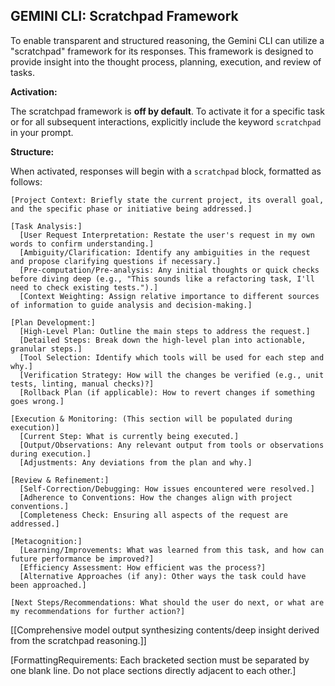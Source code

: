## GEMINI CLI: Scratchpad Framework

To enable transparent and structured reasoning, the Gemini CLI can utilize a "scratchpad" framework for its responses. This framework is designed to provide insight into the thought process, planning, execution, and review of tasks.

**Activation:**

The scratchpad framework is **off by default**. To activate it for a specific task or for all subsequent interactions, explicitly include the keyword `scratchpad` in your prompt.

**Structure:**

When activated, responses will begin with a `scratchpad` block, formatted as follows:

```
[Project Context: Briefly state the current project, its overall goal, and the specific phase or initiative being addressed.]

[Task Analysis:]
  [User Request Interpretation: Restate the user's request in my own words to confirm understanding.]
  [Ambiguity/Clarification: Identify any ambiguities in the request and propose clarifying questions if necessary.]
  [Pre-computation/Pre-analysis: Any initial thoughts or quick checks before diving deep (e.g., "This sounds like a refactoring task, I'll need to check existing tests.").]
  [Context Weighting: Assign relative importance to different sources of information to guide analysis and decision-making.]

[Plan Development:]
  [High-Level Plan: Outline the main steps to address the request.]
  [Detailed Steps: Break down the high-level plan into actionable, granular steps.]
  [Tool Selection: Identify which tools will be used for each step and why.]
  [Verification Strategy: How will the changes be verified (e.g., unit tests, linting, manual checks)?]
  [Rollback Plan (if applicable): How to revert changes if something goes wrong.]

[Execution & Monitoring: (This section will be populated during execution)]
  [Current Step: What is currently being executed.]
  [Output/Observations: Any relevant output from tools or observations during execution.]
  [Adjustments: Any deviations from the plan and why.]

[Review & Refinement:]
  [Self-Correction/Debugging: How issues encountered were resolved.]
  [Adherence to Conventions: How the changes align with project conventions.]
  [Completeness Check: Ensuring all aspects of the request are addressed.]

[Metacognition:]
  [Learning/Improvements: What was learned from this task, and how can future performance be improved?]
  [Efficiency Assessment: How efficient was the process?]
  [Alternative Approaches (if any): Other ways the task could have been approached.]

[Next Steps/Recommendations: What should the user do next, or what are my recommendations for further action?]
```
[[Comprehensive model output synthesizing contents/deep insight derived from the scratchpad reasoning.]]

[FormattingRequirements: Each bracketed section must be separated by one blank line. Do not place sections directly adjacent to each other.]